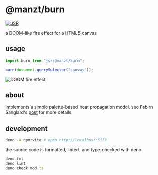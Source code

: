# @manzt/burn

[![JSR](https://jsr.io/badges/@manzt/burn)](https://jsr.io/@manzt/burn)

a DOOM-like fire effect for a HTML5 canvas

## usage

```ts
import burn from "jsr:@manzt/burn";

burn(document.querySelector("canvas"));
```

![DOOM fire effect](https://github.com/user-attachments/assets/41b92877-71e0-410e-94bb-732b4e63625b)

## about

implements a simple palette-based heat propagation model. see Fabirn Sanglard's
[post](https://fabiensanglard.net/doom_fire_psx) for more details.

## development

```sh
deno -A npm:vite # open http://localhost:5173
```

the source code is formatted, linted, and type-checked with deno

```ts
deno fmt
deno lint
deno check mod.ts
```
